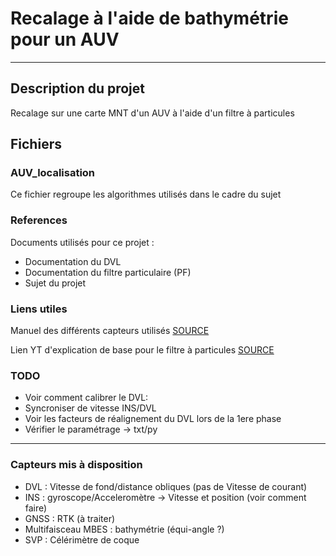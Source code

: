 # Recalage à l'aide de bathymétrie pour un AUV
***
## Description du projet

Recalage sur une carte MNT d'un AUV à l'aide d'un filtre à particules

## Fichiers
### AUV_localisation
Ce fichier regroupe les algorithmes utilisés dans le cadre du sujet

### References
Documents utilisés pour ce projet :
* Documentation du DVL
* Documentation du filtre particulaire (PF)
* Sujet du projet

### Liens utiles
Manuel des différents capteurs utilisés
[SOURCE](https://moodle.ensta-bretagne.fr/course/view.php?id=863)

Lien YT d'explication de base pour le filtre à particules
[SOURCE](https://www.youtube.com/watch?v=NrzmH_yerBU&ab_channel=MATLAB)

### TODO
* Voir comment calibrer le DVL:
* Syncroniser de vitesse INS/DVL
* Voir les facteurs de réalignement du DVL lors de la 1ere phase
* Vérifier le paramétrage -> txt/py

***
### Capteurs mis à disposition
* DVL : Vitesse de fond/distance obliques (pas de Vitesse de courant)
* INS : gyroscope/Acceleromètre -> Vitesse et position (voir comment faire)
* GNSS : RTK (à traiter)
* Multifaisceau MBES : bathymétrie (équi-angle ?)
* SVP : Célérimètre de coque
